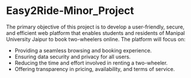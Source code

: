 # Easy2Ride-Minor_Project

The primary objective of this project is to develop a user-friendly, secure, and efficient web platform that enables students and residents of Manipal University Jaipur to book two-wheelers online. The platform will focus on:
  -	Providing a seamless browsing and booking experience.
  -	Ensuring data security and privacy for all users.
  - Reducing the time and effort involved in renting a two-wheeler.
  -	Offering transparency in pricing, availability, and terms of service.

